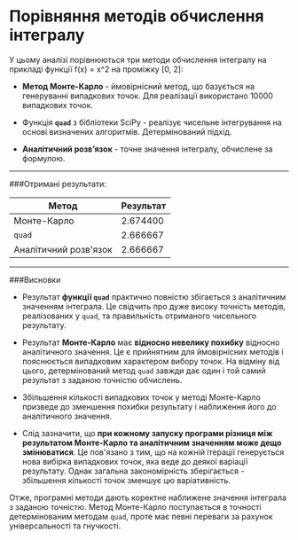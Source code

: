 # Порівняння методів обчислення інтегралу

У цьому аналізі порівнюються три методи обчислення інтегралу на прикладі функції f(x) = x^2 на проміжку [0, 2]:

* **Метод Монте-Карло** - ймовірнісний метод, що базується на генеруванні випадкових точок. Для реалізації використано 10000 випадкових точок.

* Функція **`quad`** з бібліотеки SciPy - реалізує чисельне інтегрування на основі визначених алгоритмів. Детермінований підхід.

* **Аналітичний розв’язок** - точне значення інтегралу, обчислене за формулою.

- - -

###Отримані результати:

| Метод | Результат |  
|-|-|
| Монте-Карло | 2.674400 |
| `quad` | 2.666667 |
| Аналітичний розв'язок | 2.666667 |

- - -

###Висновки

* Результат **функції `quad`** практично повністю збігається з аналітичним значенням інтеграла. Це свідчить про дуже високу точність методів, реалізованих у `quad`, та правильність отриманого чисельного результату.

* Результат **Монте-Карло** має **відносно невелику похибку** відносно аналітичного значення. Це є прийнятним для ймовірнісних методів і пояснюється випадковим характером вибору точок. На відміну від цього, детермінований метод `quad` завжди дає один і той самий результат з заданою точністю обчислень.
  
* Збільшення кількості випадкових точок у методі Монте-Карло призведе до зменшення похибки результату і наближення його до аналітичного значення.

* Слід зазначити, що **при кожному запуску програми різниця між результатом Монте-Карло та аналітичним значенням може дещо змінюватися**. Це пов'язано з тим, що на кожній ітерації генерується нова вибірка випадкових точок, яка веде до деякої варіації результату. Однак загальна закономірність зберігається - збільшення кількості точок зменшує цю варіативність.

Отже, програмні методи дають коректне наближене значення інтеграла з заданою точністю. Метод Монте-Карло поступається в точності детермінованим методам `quad`, проте має певні переваги за рахунок універсальності та гнучкості.

